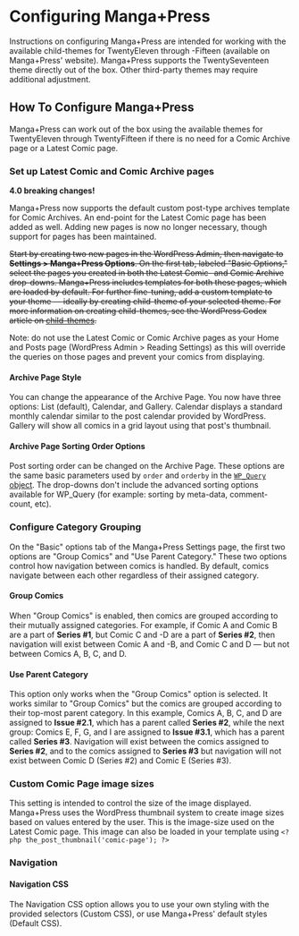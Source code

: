 ---
---
# Configuring Manga+Press

Instructions on configuring Manga+Press are intended for working with the
available child-themes for TwentyEleven through -Fifteen (available on Manga+Press' website).
Manga+Press supports the TwentySeventeen theme directly out of the box. Other third-party
themes may require additional adjustment.

## How To Configure Manga+Press

Manga+Press can work out of the box using the available themes for
TwentyEleven through TwentyFifteen if there is no need for a Comic Archive page or a Latest Comic page.

### Set up Latest Comic and Comic Archive pages

**4.0 breaking changes!**

Manga+Press now supports the default custom post-type archives template for Comic Archives.
An end-point for the Latest Comic page has been added as well. Adding new pages is now no
longer necessary, though support for pages has been maintained.

~~Start by creating two new pages in the WordPress Admin, then navigate to **Settings &gt; Manga+Press Options**. On the first tab, labeled "Basic Options," select the pages you created in both the Latest Comic- and Comic Archive drop-downs. Manga+Press includes templates for both these pages, which are loaded by default. For further fine-tuning, add a custom template to your theme — ideally by creating child-theme of your selected theme. For more information on creating child-themes, see the WordPress Codex article on [child-themes](http://codex.wordpress.org/Child_Themes).~~

Note: do not use the Latest Comic or Comic Archive pages as your Home and Posts page (WordPress Admin > Reading Settings) as this will override the queries on those pages and prevent your comics from displaying.

#### Archive Page Style

You can change the appearance of the Archive Page. You now have three options: List \(default\), Calendar, and Gallery. Calendar displays a standard monthly calendar similar to the post calendar provided by WordPress. Gallery will show all comics in a grid layout using that post's thumbnail.

#### Archive Page Sorting Order Options

Post sorting order can be changed on the Archive Page. These options are the same basic parameters used by `order` and `orderby` in the [`WP_Query` object](https://codex.wordpress.org/Class_Reference/WP_Query#Order_.26_Orderby_Parameters). The drop-downs don't include the advanced sorting options available for WP\_Query \(for example: sorting by meta-data, comment-count, etc\).

### Configure Category Grouping

On the "Basic" options tab of the Manga+Press Settings page, the first two options are "Group Comics" and "Use Parent Category." These two options control how navigation between comics is handled. By default, comics navigate between each other regardless of their assigned category.

#### Group Comics

When "Group Comics" is enabled, then comics are grouped according to their mutually assigned categories. For example, if Comic A and Comic B are a part of **Series \#1**, but Comic C and -D are a part of **Series \#2**, then navigation will exist between Comic A and -B, and Comic C and D — but not between Comics A, B, C, and D.

#### Use Parent Category

This option only works when the "Group Comics" option is selected. It works similar to "Group Comics" but the comics are grouped according to their top-most parent category. In this example, Comics A, B, C, and D are assigned to **Issue \#2.1**, which has a parent called **Series \#2**, while the next group: Comics E, F, G, and I are assigned to **Issue \#3.1**, which has a parent called **Series \#3**. Navigation will exist between the comics assigned to **Series \#2**, and to the comics assigned to **Series \#3** but navigation will not exist between Comic D \(Series \#2\) and Comic E \(Series \#3\).

### Custom Comic Page image sizes

This setting is intended to control the size of the image displayed. Manga+Press uses the WordPress thumbnail system to create image sizes based on values entered by the user. This is the image-size used on the Latest Comic page. This image can also be loaded in your template using `<?php the_post_thumbnail('comic-page'); ?>`

### Navigation

#### Navigation CSS

The Navigation CSS option allows you to use your own styling with the provided selectors \(Custom CSS\), or use Manga+Press' default styles \(Default CSS\).
